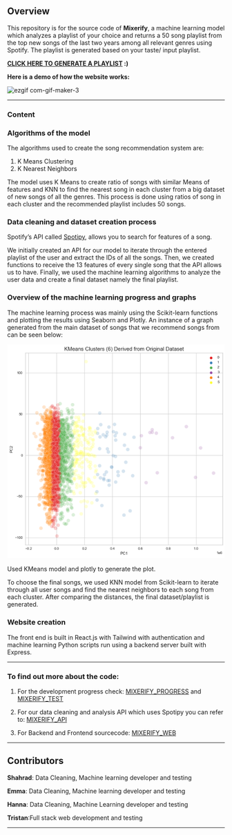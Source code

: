 ## Overview

This repository is for the source code of **Mixerify**, a machine learning model which analyzes a playlist of your choice and returns a 50 song playlist from the top new songs of the last two years among all relevant genres using Spotify. The playlist is generated based on your taste/ input playlist.

**[CLICK HERE TO GENERATE A PLAYLIST](http://mixerify.ml) :)** 

**Here is a demo of how the website works:**

![ezgif com-gif-maker-3](https://user-images.githubusercontent.com/77243080/160684069-78b09d47-1015-4360-80e1-d642e7e90e06.gif)


---

### Content

### **Algorithms of the model**

The algorithms used to create the song recommendation system are:

1. K Means Clustering
2. K Nearest Neighbors

The model uses K Means to create ratio of songs with similar Means of features and KNN to find the nearest song in each cluster from a big dataset of new songs of all the genres. This process is done using ratios of song in each cluster and the recommended playlist includes 50 songs.

### **Data cleaning and dataset creation process**

Spotify’s API called [Spotipy](https://spotipy.readthedocs.io/en/2.19.0/), allows you to search for features of a song. 

We initially created an API for our model to iterate through the entered playlist of the user and extract the IDs of all the songs. Then, we created functions to receive the 13 features of every single song that the API allows us to have. Finally, we used the machine learning algorithms to analyze the user data and create a final dataset namely the final playlist.

### **Overview of the machine learning progress and graphs**

The machine learning process was mainly using the Scikit-learn functions and plotting the results using Seaborn and Plotly. An instance of a graph generated from the main dataset of songs that we recommend songs from can be seen below:

![](./output.png)

Used KMeans model and plotly to generate the plot.

To choose the final songs, we used KNN model from Scikit-learn to iterate through all user songs and find the nearest neighbors to each song from each cluster. After comparing the distances, the final dataset/playlist is generated. 

### Website creation

The front end is built in React.js with Tailwind with authentication and machine learning Python scripts run using a backend server built with Express.

---

### To find out more about the code:
1. For the development progress check:
[MIXERIFY_PROGRESS](https://github.com/EMZEDI/Mixerify/blob/b0d0bac1a9017613aeff61d83d1ac6584e33a444/PyPackage/LM.ipynb)
and
[MIXERIFY_TEST](https://github.com/EMZEDI/Mixerify/blob/b0d0bac1a9017613aeff61d83d1ac6584e33a444/PyPackage/MSE.ipynb)

2. For our data cleaning and analysis API which uses Spotipy you can refer to:
[MIXERIFY_API](https://github.com/EMZEDI/Mixerify/blob/b0d0bac1a9017613aeff61d83d1ac6584e33a444/PyPackage/IOLib_improved.py)

3. For Backend and Frontend sourcecode:
[MIXERIFY_WEB](https://github.com/EMZEDI/Mixerify/tree/main/WEB_DIR)

---

## Contributors
**Shahrad**: Data Cleaning, Machine learning developer and testing

**Emma**: Data Cleaning, Machine learning developer and testing

**Hanna**: Data Cleaning, Machine Learning developer and testing 

**Tristan**:Full stack web development and testing

---

